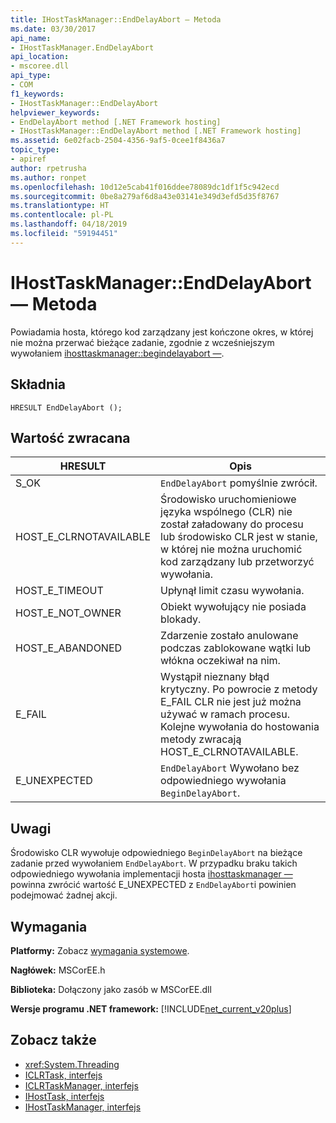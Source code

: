 ```yaml
---
title: IHostTaskManager::EndDelayAbort — Metoda
ms.date: 03/30/2017
api_name:
- IHostTaskManager.EndDelayAbort
api_location:
- mscoree.dll
api_type:
- COM
f1_keywords:
- IHostTaskManager::EndDelayAbort
helpviewer_keywords:
- EndDelayAbort method [.NET Framework hosting]
- IHostTaskManager::EndDelayAbort method [.NET Framework hosting]
ms.assetid: 6e02facb-2504-4356-9af5-0cee1f8436a7
topic_type:
- apiref
author: rpetrusha
ms.author: ronpet
ms.openlocfilehash: 10d12e5cab41f016ddee78089dc1df1f5c942ecd
ms.sourcegitcommit: 0be8a279af6d8a43e03141e349d3efd5d35f8767
ms.translationtype: HT
ms.contentlocale: pl-PL
ms.lasthandoff: 04/18/2019
ms.locfileid: "59194451"
---
```

# <a name="ihosttaskmanagerenddelayabort-method"></a>IHostTaskManager::EndDelayAbort — Metoda
Powiadamia hosta, którego kod zarządzany jest kończone okres, w której nie można przerwać bieżące zadanie, zgodnie z wcześniejszym wywołaniem [ihosttaskmanager::begindelayabort —](../../../../docs/framework/unmanaged-api/hosting/ihosttaskmanager-begindelayabort-method.md).  
  
## <a name="syntax"></a>Składnia  
  
```  
HRESULT EndDelayAbort ();  
```  
  
## <a name="return-value"></a>Wartość zwracana  
  
|HRESULT|Opis|  
|-------------|-----------------|  
|S_OK|`EndDelayAbort` pomyślnie zwrócił.|  
|HOST_E_CLRNOTAVAILABLE|Środowisko uruchomieniowe języka wspólnego (CLR) nie został załadowany do procesu lub środowisko CLR jest w stanie, w której nie można uruchomić kod zarządzany lub przetworzyć wywołania.|  
|HOST_E_TIMEOUT|Upłynął limit czasu wywołania.|  
|HOST_E_NOT_OWNER|Obiekt wywołujący nie posiada blokady.|  
|HOST_E_ABANDONED|Zdarzenie zostało anulowane podczas zablokowane wątki lub włókna oczekiwał na nim.|  
|E_FAIL|Wystąpił nieznany błąd krytyczny. Po powrocie z metody E_FAIL CLR nie jest już można używać w ramach procesu. Kolejne wywołania do hostowania metody zwracają HOST_E_CLRNOTAVAILABLE.|  
|E_UNEXPECTED|`EndDelayAbort` Wywołano bez odpowiedniego wywołania `BeginDelayAbort`.|  
  
## <a name="remarks"></a>Uwagi  
 Środowisko CLR wywołuje odpowiedniego `BeginDelayAbort` na bieżące zadanie przed wywołaniem `EndDelayAbort`. W przypadku braku takich odpowiedniego wywołania implementacji hosta [ihosttaskmanager —](../../../../docs/framework/unmanaged-api/hosting/ihosttaskmanager-interface.md) powinna zwrócić wartość E_UNEXPECTED z `EndDelayAbort`i powinien podejmować żadnej akcji.  
  
## <a name="requirements"></a>Wymagania  
 **Platformy:** Zobacz [wymagania systemowe](../../../../docs/framework/get-started/system-requirements.md).  
  
 **Nagłówek:** MSCorEE.h  
  
 **Biblioteka:** Dołączony jako zasób w MSCorEE.dll  
  
 **Wersje programu .NET framework:** [!INCLUDE[net_current_v20plus](../../../../includes/net-current-v20plus-md.md)]  
  
## <a name="see-also"></a>Zobacz także

- <xref:System.Threading>
- [ICLRTask, interfejs](../../../../docs/framework/unmanaged-api/hosting/iclrtask-interface.md)
- [ICLRTaskManager, interfejs](../../../../docs/framework/unmanaged-api/hosting/iclrtaskmanager-interface.md)
- [IHostTask, interfejs](../../../../docs/framework/unmanaged-api/hosting/ihosttask-interface.md)
- [IHostTaskManager, interfejs](../../../../docs/framework/unmanaged-api/hosting/ihosttaskmanager-interface.md)
